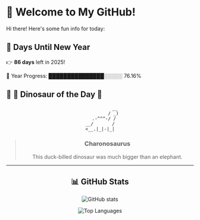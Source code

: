 # 🦖 Welcome to My GitHub!

Hi there! Here's some fun info for today:

## 📅 Days Until New Year
👉 **86 days** left in 2025!

📅 Year Progress: ███████████████░░░░░ 76.16%

## 🌟 🦕 Dinosaur of the Day 🌟

<div align="center">

```text
           __
          / _)
   .-^^^-/ /
__/       /
<__.|_|-|_|
```

> ### **Charonosaurus**
> This duck-billed dinosaur was much bigger than an elephant.

---

## 📊 GitHub Stats
![GitHub stats](https://github-readme-stats.vercel.app/api?username=MAadinP&show_icons=true&theme=tokyonight)

![Top Languages](https://github-readme-stats.vercel.app/api/top-langs/?username=MAadinP&layout=compact&theme=tokyonight&cache_seconds=1)


</div>